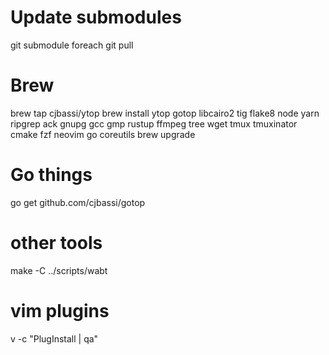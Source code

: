 # Update submodules
git submodule foreach git pull

# Brew
brew tap cjbassi/ytop
brew install ytop gotop libcairo2 tig flake8 node yarn ripgrep ack gnupg gcc gmp rustup ffmpeg tree wget tmux tmuxinator cmake fzf neovim go coreutils
brew upgrade

# Go things
go get github.com/cjbassi/gotop

# other tools
make -C ../scripts/wabt

# vim plugins
v -c "PlugInstall | qa"
